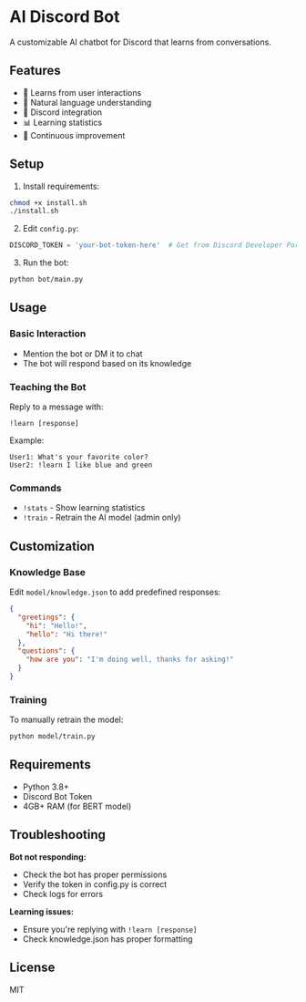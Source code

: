# AI Discord Bot

A customizable AI chatbot for Discord that learns from conversations.

## Features

- 🧠 Learns from user interactions
- 💬 Natural language understanding
- 🤖 Discord integration
- 📊 Learning statistics
- 🔄 Continuous improvement

## Setup

1. Install requirements:
```bash
chmod +x install.sh
./install.sh
```

2. Edit `config.py`:
```python
DISCORD_TOKEN = 'your-bot-token-here'  # Get from Discord Developer Portal
```

3. Run the bot:
```bash
python bot/main.py
```

## Usage

### Basic Interaction
- Mention the bot or DM it to chat
- The bot will respond based on its knowledge

### Teaching the Bot
Reply to a message with:
```
!learn [response]
```
Example:
```
User1: What's your favorite color?
User2: !learn I like blue and green
```

### Commands
- `!stats` - Show learning statistics
- `!train` - Retrain the AI model (admin only)

## Customization

### Knowledge Base
Edit `model/knowledge.json` to add predefined responses:
```json
{
  "greetings": {
    "hi": "Hello!",
    "hello": "Hi there!"
  },
  "questions": {
    "how are you": "I'm doing well, thanks for asking!"
  }
}
```

### Training
To manually retrain the model:
```bash
python model/train.py
```

## Requirements
- Python 3.8+
- Discord Bot Token
- 4GB+ RAM (for BERT model)

## Troubleshooting

**Bot not responding:**
- Check the bot has proper permissions
- Verify the token in config.py is correct
- Check logs for errors

**Learning issues:**
- Ensure you're replying with `!learn [response]`
- Check knowledge.json has proper formatting

## License
MIT